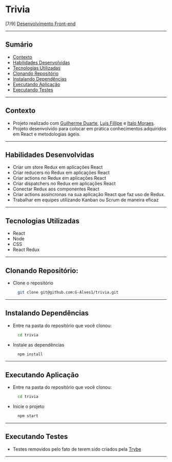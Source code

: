 # Trivia
[7/9] [Desenvolvimento Front-end](https://github.com/G-Alves1/Trybe/tree/main/02_Desenvolvimento-Front-end)

---

## Sumário

- [Contexto](#contexto)
- [Habilidades Desenvolvidas](#habilidades-desenvolvidas)
- [Tecnologias Utilizadas](#tecnologias-utilizadas)
- [Clonando Repositório](#clonando-repositório)
- [Instalando Dependências](#instalando-dependências)
- [Executando Aplicação](#executando-aplicação)
- [Executando Testes](#executando-testes)

---

## Contexto

* Projeto realizado com [Guilherme Duarte](https://github.com/guilherme0893), [Luis Fillipe](https://github.com/LuisFillipeSoares) e [Italo Moraes](https://github.com/italomoraess).
* Projeto desenvolvido para colocar em prática conhecimentos adquiridos em React e metodologias ágeis.

---

## Habilidades Desenvolvidas

* Criar um store Redux em aplicações React
* Criar reducers no Redux em aplicações React
* Criar actions no Redux em aplicações React
* Criar dispatchers no Redux em aplicações React
* Conectar Redux aos componentes React
* Criar actions assíncronas na sua aplicação React que faz uso de Redux.
* Trabalhar em equipes utilizando Kanban ou Scrum de maneira eficaz

---

## Tecnologias Utilizadas

* React
* Node
* CSS
* React Redux

---

## Clonando Repositório:

* Clone o repositório
  ```sh
    git clone git@github.com:G-Alves1/trivia.git
  ```

---

## Instalando Dependências

* Entre na pasta do repositório que você clonou:
  ```sh
    cd trivia
  ```

* Instale as dependências
  ```sh
    npm install
  ```

---

## Executando Aplicação

* Entre na pasta do repositório que você clonou:
  ```sh
    cd trivia
  ```

* Inicie o projeto
  ```sh
    npm start
  ```

---

## Executando Testes

* Testes removidos pelo fato de terem sido criados pela [Trybe](https://www.betrybe.com/)

---
